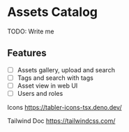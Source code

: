 # Assets Catalog

TODO: Write me

## Features

- [ ] Assets gallery, upload and search
- [ ] Tags and search with tags
- [ ] Asset view in web UI
- [ ] Users and roles

Icons <https://tabler-icons-tsx.deno.dev/>

Tailwind Doc <https://tailwindcss.com/>
